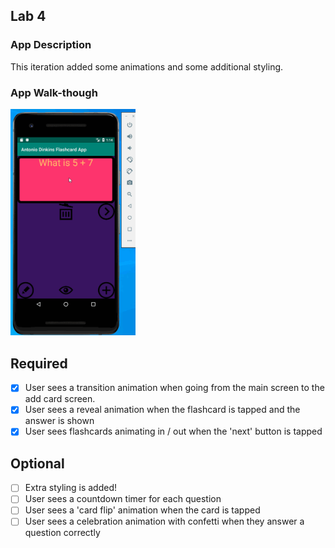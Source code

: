 ## Lab 4

### App Description
This iteration added some animations and some additional styling.

### App Walk-though
<img src="./flashcard_app_lab4v1.gif" width=200><br>

## Required
- [X] User sees a transition animation when going from the main screen to the add card screen.
- [X] User sees a reveal animation when the flashcard is tapped and the answer is shown
- [X] User sees flashcards animating in / out when the 'next' button is tapped

## Optional
- [ ] Extra styling is added!
- [ ] User sees a countdown timer for each question
- [ ] User sees a 'card flip' animation when the card is tapped
- [ ] User sees a celebration animation with confetti when they answer a question correctly
